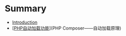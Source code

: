 # Summary

* [Introduction](README.md)
* \[[PHP自动加载功能](phpzi-dong-jia-zai-gong-neng.md)\]\(PHP Composer——自动加载原理\)



